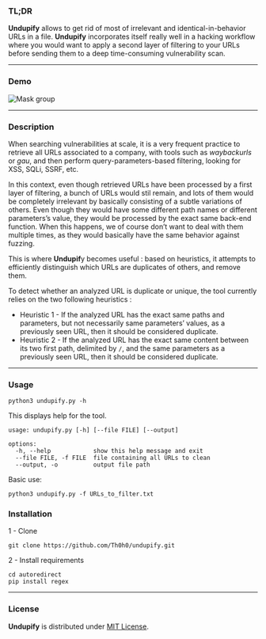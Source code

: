 ### TL;DR

**Undupify** allows to get rid of most of irrelevant and identical-in-behavior URLs in a file. **Undupify** incorporates itself really well in a hacking workflow where you would want to apply a second layer of filtering to your URLs before sending them to a deep time-consuming vulnerability scan.

---

### Demo

![Mask group](https://user-images.githubusercontent.com/52637916/157899499-bb835dab-7832-4174-a577-d7ce508b5c1a.png)

---

### Description

When searching vulnerabilities at scale, it is a very frequent practice to retrieve all URLs associated to a company, with tools such as *waybackurls* or *gau*, and then perform query-parameters-based filtering, looking for XSS, SQLi, SSRF, etc.

In this context, even though retrieved URLs have been processed by a first layer of filtering, a bunch of URLs would stil remain, and lots of them would be completely irrelevant by basically consisting of a subtle variations of others. 
Even though they would have some different path names or different parameters’s value, they would be processed by the exact same back-end function. When this happens, we of course don’t want to deal with them multiple times, as they would basically have the same behavior against fuzzing.

This is where **Undupif**y becomes useful : based on heuristics, it attempts to efficiently distinguish which URLs are duplicates of others, and remove them.

To detect whether an analyzed URL is duplicate or unique, the tool currently relies on the two following heuristics : 

- Heuristic 1  - If the analyzed URL has the exact same paths and parameters, but not necessarily same parameters’ values, as a previously seen URL, then it should be considered duplicate.
- Heuristic 2 - If the analyzed URL has the exact same content between its two first path, delimited by `/`, and the same parameters as a previously seen URL, then it should be considered duplicate.

---

### Usage

```
python3 undupify.py -h
```

This displays help for the tool.

```
usage: undupify.py [-h] [--file FILE] [--output]

options:
  -h, --help            show this help message and exit
  --file FILE, -f FILE  file containing all URLs to clean
  --output, -o          output file path
```

Basic use: 

```
python3 undupify.py -f URLs_to_filter.txt
```

### Installation

1 - Clone 

```
git clone https://github.com/Th0h0/undupify.git
```

2  - Install requirements

```
cd autoredirect 
pip install regex
```

---

### License

**Undupify** is distributed under [MIT License](https://github.com/Th0h0/undupify/blob/master/LICENSE.md).
